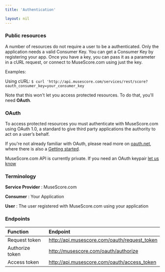 ```yaml
---
title: 'Authentication'

layout: nil
---
```


### Public resources

A number of resources do not require a user to be a authenticated. Only the application needs a valid Consumer Key.  You can get a Consumer Key by registering your app. Once you have a key, you can pass it as a parameter in a cURL request, or connect to MuseScore.com using just the key.

Examples:  

Using cURL: 
```$ curl 'http://api.musescore.com/services/rest/score?oauth_consumer_key=your_consumer_key```

Note that this won't let you access protected resources.  To do that, you'll need **OAuth**.

### OAuth

To access protected resources you must authenticate with MuseScore.com using OAuth 1.0, a standard to give third party applications the authority to act on a user’s behalf.

If you're not already familiar with OAuth, please read more on [oauth.net](:http://oauth.net/), where there is also a [Getting started](http://oauth.net/documentation/getting-started).

MuseScore.com API is currently private. If you need an OAuth keypair [let us know](http://musescore.com/contact)

### Terminology

**Service Provider**
: MuseScore.com

**Consumer**
: Your Application

**User**
: The user registered with MuseScore.com using your application

### Endpoints

Function | Endpoint |
:-----|:-------------------|
| Request token    | http://api.musescore.com/oauth/request_token |
| Authorize token  | http://musescore.com/oauth/authorize   |
| Access token     | http://api.musescore.com/oauth/access_token |
